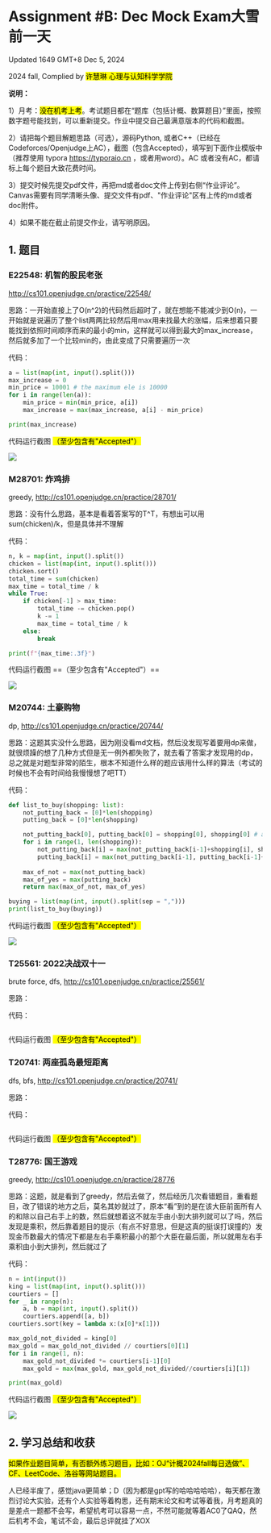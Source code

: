# Assignment #B: Dec Mock Exam大雪前一天

Updated 1649 GMT+8 Dec 5, 2024

2024 fall, Complied by <mark>许慧琳 心理与认知科学学院</mark>



**说明：**

1）⽉考：<mark>没在机考上考</mark>。考试题⽬都在“题库（包括计概、数算题目）”⾥⾯，按照数字题号能找到，可以重新提交。作业中提交⾃⼰最满意版本的代码和截图。

2）请把每个题目解题思路（可选），源码Python, 或者C++（已经在Codeforces/Openjudge上AC），截图（包含Accepted），填写到下面作业模版中（推荐使用 typora https://typoraio.cn ，或者用word）。AC 或者没有AC，都请标上每个题目大致花费时间。

3）提交时候先提交pdf文件，再把md或者doc文件上传到右侧“作业评论”。Canvas需要有同学清晰头像、提交文件有pdf、"作业评论"区有上传的md或者doc附件。

4）如果不能在截止前提交作业，请写明原因。



## 1. 题目

### E22548: 机智的股民老张

http://cs101.openjudge.cn/practice/22548/

思路：一开始直接上了O(n^2)的代码然后超时了，就在想能不能减少到O(n)，一开始就是说遍历了整个list两两比较然后用max用来找最大的涨幅，后来想着只要能找到依照时间顺序而来的最小的min，这样就可以得到最大的max_increase，然后就多加了一个比较min的，由此变成了只需要遍历一次



代码：

```python
a = list(map(int, input().split()))
max_increase = 0
min_price = 10001 # the maximum ele is 10000
for i in range(len(a)):
    min_price = min(min_price, a[i])
    max_increase = max(max_increase, a[i] - min_price)

print(max_increase)

```



代码运行截图 <mark>（至少包含有"Accepted"）</mark>

<img src = "C:\Users\Lynn\Pictures\Screenshots\Screenshot 2024-12-09 231019.png">



### M28701: 炸鸡排

greedy, http://cs101.openjudge.cn/practice/28701/

思路：没有什么思路，基本是看着答案写的T^T，有想出可以用sum(chicken)/k，但是具体并不理解



代码：

```python
n, k = map(int, input().split())
chicken = list(map(int, input().split()))
chicken.sort()
total_time = sum(chicken)
max_time = total_time / k
while True:
    if chicken[-1] > max_time:
        total_time -= chicken.pop()
        k -= 1
        max_time = total_time / k
    else:
        break

print(f"{max_time:.3f}")

```



代码运行截图 ==（至少包含有"Accepted"）==

<img src = "C:\Users\Lynn\Pictures\Screenshots\Screenshot 2024-12-10 164437.png">



### M20744: 土豪购物

dp, http://cs101.openjudge.cn/practice/20744/

思路：这题其实没什么思路，因为刚没看md文档，然后没发现写着要用dp来做，就很烦躁的想了几种方式但是无一例外都失败了，就去看了答案才发现用的dp，总之就是对题型非常的陌生，根本不知道什么样的题应该用什么样的算法（考试的时候也不会有时间给我慢慢想了吧TT）



代码：

```python
def list_to_buy(shopping: list):
    not_putting_back = [0]*len(shopping)
    putting_back = [0]*len(shopping)

    not_putting_back[0], putting_back[0] = shopping[0], shopping[0] # at least need to buy one thing
    for i in range(1, len(shopping)):
        not_putting_back[i] = max(not_putting_back[i-1]+shopping[i], shopping[i]) # either add one more thing into bucket or choose the one which have larger value
        putting_back[i] = max(not_putting_back[i-1], putting_back[i-1]+shopping[i]) # either put back the last or not (only one can be put back, if inherit the putting_back, shopping[i] must be added)
    
    max_of_not = max(not_putting_back)
    max_of_yes = max(putting_back)
    return max(max_of_not, max_of_yes)

buying = list(map(int, input().split(sep = ",")))
print(list_to_buy(buying))

```



代码运行截图 <mark>（至少包含有"Accepted"）</mark>

<img src = "C:\Users\Lynn\Pictures\Screenshots\Screenshot 2024-12-09 233324.png">



### T25561: 2022决战双十一

brute force, dfs, http://cs101.openjudge.cn/practice/25561/

思路：



代码：

```python

```



代码运行截图 <mark>（至少包含有"Accepted"）</mark>





### T20741: 两座孤岛最短距离

dfs, bfs, http://cs101.openjudge.cn/practice/20741/

思路：



代码：

```python

```



代码运行截图 <mark>（至少包含有"Accepted"）</mark>





### T28776: 国王游戏

greedy, http://cs101.openjudge.cn/practice/28776

思路：这题，就是看到了greedy，然后去做了，然后经历几次看错题目，重看题目，改了错误的地方之后，莫名其妙就过了，原本“看”到的是在该大臣前面所有人的和除以自己右手上的数，然后就想着这不就左手由小到大排列就可以了吗，然后发现是乘积，然后靠着题目的提示（有点不好意思，但是这真的挺误打误撞的）发现金币数最大的情况下都是左右手乘积最小的那个大臣在最后面，所以就用左右手乘积由小到大排列，然后就过了



代码：

```python
n = int(input())
king = list(map(int, input().split()))
courtiers = []
for _ in range(n):
    a, b = map(int, input().split())
    courtiers.append([a, b])
courtiers.sort(key = lambda x:(x[0]*x[1]))

max_gold_not_divided = king[0]
max_gold = max_gold_not_divided // courtiers[0][1]
for i in range(1, n):
    max_gold_not_divided *= courtiers[i-1][0]
    max_gold = max(max_gold, max_gold_not_divided//courtiers[i][1])

print(max_gold)

```



代码运行截图 <mark>（至少包含有"Accepted"）</mark>

<img src = "C:\Users\Lynn\Pictures\Screenshots\Screenshot 2024-12-10 001228.png">



## 2. 学习总结和收获

<mark>如果作业题目简单，有否额外练习题目，比如：OJ“计概2024fall每日选做”、CF、LeetCode、洛谷等网站题目。</mark>

人已经半废了，感觉java更简单；D（因为都是gpt写的哈哈哈哈哈），每天都在激烈讨论大实验，还有个人实验等着构思，还有期末论文和考试等着我，月考题真的是差点一题都不会写，希望机考可以容易一点，不然可能就等着AC0了QAQ，然后机考不会，笔试不会，最后总评就挂了XOX


